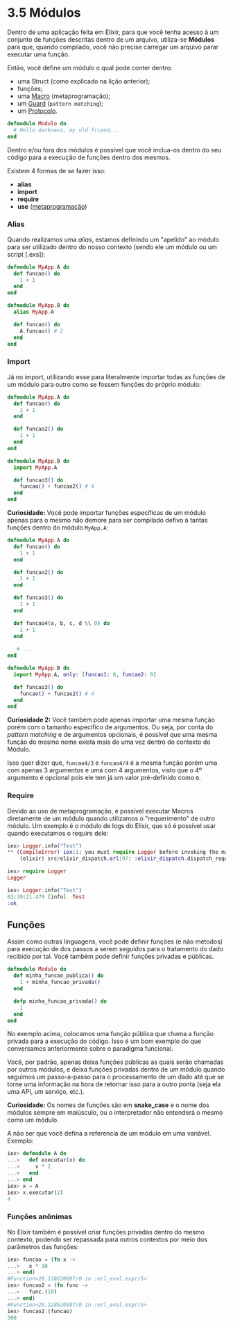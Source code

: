 # 3.5 Módulos

Dentro de uma aplicação feita em Elixir, para que você tenha acesso à um conjunto de funções descritas dentro de um arquivo, utiliza-se **Módulos** para que, quando compilado, você não precise carregar um arquivo parar executar uma função.

Então, você define um módulo o qual pode conter dentro:

 - uma Struct (como explicado na lição anterior);
 - funções;
 - uma [Macro](https://elixirschool.com/pt/lessons/advanced/metaprogramming/) (metaprogramação);
 - um [Guard](https://elixirschool.com/pt/lessons/basics/functions/#guards) (`pattern matching`);
 - um [Protocolo](https://elixirschool.com/pt/lessons/advanced/protocols/).

```elixir
defmodule Modulo do
  # Hello darkness, my old friend...
end
```

Dentro e/ou fora dos módulos é possível que você inclua-os dentro do seu código para a execução de funções dentro dos mesmos.

Existem 4 formas de se fazer isso:

 - **alias**
 - **import**
 - **require**
 - **use** ([metaprogramação](https://elixirschool.com/pt/lessons/advanced/metaprogramming/))

### Alias

Quando realizamos uma *alias*, estamos definindo um "apelido" ao módulo para ser utilizado dentro do nosso contexto (sendo ele um módulo ou um script [.exs]):

```elixir
defmodule MyApp.A do
  def funcao() do
    1 + 1
  end
end

defmodule MyApp.B do
  alias MyApp.A

  def funcao() do
    A.funcao() # 2
  end
end
```

### Import

Já no import, utilizando esse para literalmente importar todas as funções de um módulo para outro como se fossem funções do próprio módulo:

```elixir
defmodule MyApp.A do
  def funcao() do
    1 + 1
  end

  def funcao2() do
    1 + 1
  end
end

defmodule MyApp.B do
  import MyApp.A

  def funcao3() do
    funcao() + funcao2() # 4
  end
end
```

**Curiosidade:** Você pode importar funções específicas de um módulo apenas para o mesmo não demore para ser compilado defivo à tantas funções dentro do módulo `MyApp.A`:

```elixir
defmodule MyApp.A do
  def funcao() do
    1 + 1
  end

  def funcao2() do
    1 + 1
  end

  def funcao3() do
    1 + 1
  end

  def funcao4(a, b, c, d \\ 0) do
    1 + 1
  end
   
   # ...
end

defmodule MyApp.B do
  import MyApp.A, only: [funcao1: 0, funcao2: 0]

  def funcao3() do
    funcao() + funcao2() # 4
  end
end
```

**Curiosidade 2:** Você também pode apenas importar uma mesma função porém com o tamanho específico de argumentos.  Ou seja, por conta do *pattern matching* e de argumentos opcionais, é possível que uma mesma função do mesmo nome exista mais de uma vez dentro do contexto do Módulo.

Isso quer dizer que, `funcao4/3` e `funcao4/4` é a mesma função porém uma com apenas 3 argumentos e uma com 4 argumentos, visto que o 4º argumento é opcional pois ele tem já um valor pré-definido como `0`.

### Require

Devido ao uso de metaprogramação, é possível executar Macros diretamente de um módulo quando utilizamos o "requerimento" de outro módulo. Um exemplo é o módulo de logs do Elixir, que só é possível usar quando executamos o require dele:

```elixir
iex> Logger.info("Test")
** (CompileError) iex:1: you must require Logger before invoking the macro Logger.info/1
    (elixir) src/elixir_dispatch.erl:97: :elixir_dispatch.dispatch_require/6

iex> require Logger
Logger

iex> Logger.info("Test")
03:39:21.479 [info]  Test
:ok
```

## Funções

Assim como outras linguagens, você pode definir funções (e não métodos) para execução de dos passos a serem seguidos para o tratamento do dado recibido por tal. Você também pode definir funções privadas e públicas.

```elixir
defmodule Modulo do
  def minha_funcao_publica() do
    1 + minha_funcao_privada()
  end

  defp minha_funcao_privada() do
    1
  end
end
```

No exemplo acima, colocamos uma função pública que chama a função privada para a execução do código. Isso é um bom exemplo do que conversamos anteriormente sobre o paradigma funcional.

Você, por padrão, apenas deixa funções públicas as quais serão chamadas por outros módulos, e deixa funções privadas dentro de um módulo quando seguimos um passo-a-passo para o processamento de um dado até que se torne uma informação na hora de retornar isso para a outro ponta (seja ela uma API, um serviço, etc.).

**Curiosidade:** Os nomes de funções são em **snake_case** e o nome dos módulos sempre em maiúsculo, ou o interpretador não entenderá o mesmo como um módulo.

A não ser que você defina a referencia de um módulo em uma variável. Exemplo:

```elixir
iex> defmodule A do
...>   def executar(x) do
...>     x * 2
...>   end
...> end
iex> x = A
iex> x.executar(2)
4
```

### Funções anônimas

No Elixir também é possível criar funções privadas dentro do mesmo contexto, podendo ser repassada para outros contextos por meio dos parâmetros das funções:

```elixir
iex> funcao = (fn x ->
...>   x * 30
...> end)
#Function<20.128620087/0 in :erl_eval.expr/5>
iex> funcao2 = (fn func ->
...>   func.(10)
...> end)
#Function<20.128620087/0 in :erl_eval.expr/5>
iex> funcao2.(funcao)
300
```